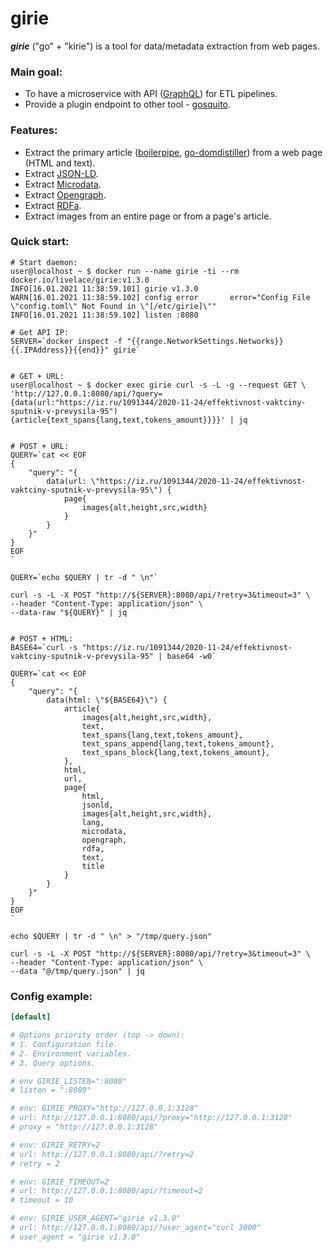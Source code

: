 # girie

***girie*** ("go" + "kirie") is a tool for data/metadata extraction from web pages.

### Main goal:

* To have a microservice with API ([GraphQL](https://en.wikipedia.org/wiki/GraphQL)) for ETL pipelines.  
* Provide a plugin endpoint to other tool - [gosquito](https://github.com/livelace/gosquito).

### Features:

* Extract the primary article ([boilerpipe](https://github.com/kohlschutter/boilerpipe), [go-domdistiller](https://github.com/markusmobius/go-domdistiller)) from a web page (HTML and text).
* Extract [JSON-LD](https://en.wikipedia.org/wiki/JSON-LD).
* Extract [Microdata](https://en.wikipedia.org/wiki/Microdata_(HTML)).
* Extract [Opengraph](https://en.wikipedia.org/wiki/Facebook_Platform#Open_Graph_protocol).
* Extract [RDFa](https://en.wikipedia.org/wiki/RDFa).
* Extract images from an entire page or from a page's article.

### Quick start:

```shell script
# Start daemon:
user@localhost ~ $ docker run --name girie -ti --rm docker.io/livelace/girie:v1.3.0
INFO[16.01.2021 11:38:59.101] girie v1.3.0      
WARN[16.01.2021 11:38:59.102] config error       error="Config File \"config.toml\" Not Found in \"[/etc/girie]\""
INFO[16.01.2021 11:38:59.102] listen :8080 

# Get API IP:
SERVER=`docker inspect -f "{{range.NetworkSettings.Networks}}{{.IPAddress}}{{end}}" girie`


# GET + URL:
user@localhost ~ $ docker exec girie curl -s -L -g --request GET \
'http://127.0.0.1:8080/api/?query={data(url:"https://iz.ru/1091344/2020-11-24/effektivnost-vaktciny-sputnik-v-prevysila-95"){article{text_spans{lang,text,tokens_amount}}}}' | jq  


# POST + URL:
QUERY=`cat << EOF
{
    "query": "{
        data(url: \"https://iz.ru/1091344/2020-11-24/effektivnost-vaktciny-sputnik-v-prevysila-95\") {
            page{
                images{alt,height,src,width}
            }
        }
    }"
}
EOF
`

QUERY=`echo $QUERY | tr -d " \n"`

curl -s -L -X POST "http://${SERVER}:8080/api/?retry=3&timeout=3" \
--header "Content-Type: application/json" \
--data-raw "${QUERY}" | jq  


# POST + HTML:
BASE64=`curl -s "https://iz.ru/1091344/2020-11-24/effektivnost-vaktciny-sputnik-v-prevysila-95" | base64 -w0`

QUERY=`cat << EOF
{
    "query": "{
        data(html: \"${BASE64}\") {
            article{
                images{alt,height,src,width},
                text,
                text_spans{lang,text,tokens_amount},
                text_spans_append{lang,text,tokens_amount},
                text_spans_block{lang,text,tokens_amount},
            },
            html,
            url,
            page{
                html,
                jsonld,
                images{alt,height,src,width},
                lang,
                microdata,
                opengraph,
                rdfa,
                text,
                title
            }
        }
    }"
}
EOF
`

echo $QUERY | tr -d " \n" > "/tmp/query.json"

curl -s -L -X POST "http://${SERVER}:8080/api/?retry=3&timeout=3" \
--header "Content-Type: application/json" \
--data "@/tmp/query.json" | jq  
```


### Config example:

```toml
[default]

# Options priority order (top -> down):
# 1. Configuration file.
# 2. Environment variables.
# 3. Query options.

# env GIRIE_LISTEN=":8080"
# listen = ":8080"

# env: GIRIE_PROXY="http://127.0.0.1:3128"
# url: http://127.0.0.1:8080/api/?proxy="http://127.0.0.1:3128"
# proxy = "http://127.0.0.1:3128"

# env: GIRIE_RETRY=2
# url: http://127.0.0.1:8080/api/?retry=2
# retry = 2

# env: GIRIE_TIMEOUT=2
# url: http://127.0.0.1:8080/api/?timeout=2
# timeout = 10

# env: GIRIE_USER_AGENT="girie v1.3.0"
# url: http://127.0.0.1:8080/api/?user_agent="curl 3000"
# user_agent = "girie v1.3.0"
```
